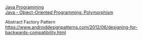 [Java Programming](http://user.engineering.uiowa.edu/~swd/LectureNotes/)  
[Java - Object-Oriented Programming: Polymorphism](http://user.engineering.uiowa.edu/~swd/LectureNotes/JavaHTP6e_10.pdf)  

Abstract Factory Pattern
https://www.androiddesignpatterns.com/2012/06/designing-for-backwards-compatibility.html


